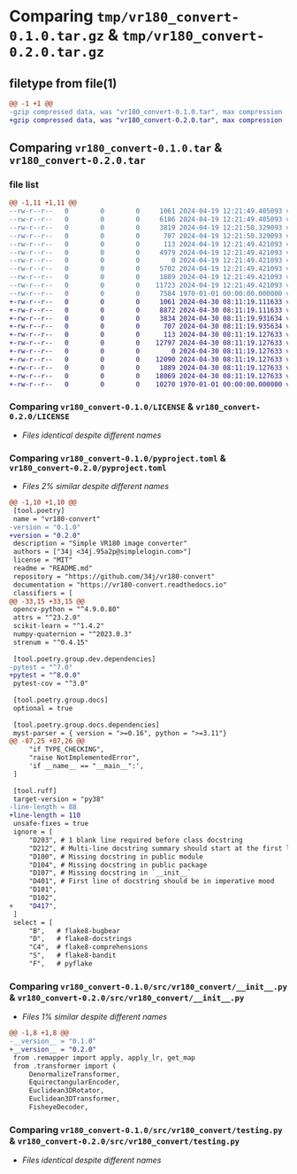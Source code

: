 # Comparing `tmp/vr180_convert-0.1.0.tar.gz` & `tmp/vr180_convert-0.2.0.tar.gz`

## filetype from file(1)

```diff
@@ -1 +1 @@
-gzip compressed data, was "vr180_convert-0.1.0.tar", max compression
+gzip compressed data, was "vr180_convert-0.2.0.tar", max compression
```

## Comparing `vr180_convert-0.1.0.tar` & `vr180_convert-0.2.0.tar`

### file list

```diff
@@ -1,11 +1,11 @@
--rw-r--r--   0        0        0     1061 2024-04-19 12:21:49.405093 vr180_convert-0.1.0/LICENSE
--rw-r--r--   0        0        0     6186 2024-04-19 12:21:49.405093 vr180_convert-0.1.0/README.md
--rw-r--r--   0        0        0     3819 2024-04-19 12:21:50.329093 vr180_convert-0.1.0/pyproject.toml
--rw-r--r--   0        0        0      707 2024-04-19 12:21:50.329093 vr180_convert-0.1.0/src/vr180_convert/__init__.py
--rw-r--r--   0        0        0      113 2024-04-19 12:21:49.421093 vr180_convert-0.1.0/src/vr180_convert/__main__.py
--rw-r--r--   0        0        0     4979 2024-04-19 12:21:49.421093 vr180_convert-0.1.0/src/vr180_convert/cli.py
--rw-r--r--   0        0        0        0 2024-04-19 12:21:49.421093 vr180_convert-0.1.0/src/vr180_convert/py.typed
--rw-r--r--   0        0        0     5702 2024-04-19 12:21:49.421093 vr180_convert-0.1.0/src/vr180_convert/remapper.py
--rw-r--r--   0        0        0     1889 2024-04-19 12:21:49.421093 vr180_convert-0.1.0/src/vr180_convert/testing.py
--rw-r--r--   0        0        0    11723 2024-04-19 12:21:49.421093 vr180_convert-0.1.0/src/vr180_convert/transformer.py
--rw-r--r--   0        0        0     7584 1970-01-01 00:00:00.000000 vr180_convert-0.1.0/PKG-INFO
+-rw-r--r--   0        0        0     1061 2024-04-30 08:11:19.111633 vr180_convert-0.2.0/LICENSE
+-rw-r--r--   0        0        0     8872 2024-04-30 08:11:19.111633 vr180_convert-0.2.0/README.md
+-rw-r--r--   0        0        0     3834 2024-04-30 08:11:19.931634 vr180_convert-0.2.0/pyproject.toml
+-rw-r--r--   0        0        0      707 2024-04-30 08:11:19.935634 vr180_convert-0.2.0/src/vr180_convert/__init__.py
+-rw-r--r--   0        0        0      113 2024-04-30 08:11:19.127633 vr180_convert-0.2.0/src/vr180_convert/__main__.py
+-rw-r--r--   0        0        0    12797 2024-04-30 08:11:19.127633 vr180_convert-0.2.0/src/vr180_convert/cli.py
+-rw-r--r--   0        0        0        0 2024-04-30 08:11:19.127633 vr180_convert-0.2.0/src/vr180_convert/py.typed
+-rw-r--r--   0        0        0    12090 2024-04-30 08:11:19.127633 vr180_convert-0.2.0/src/vr180_convert/remapper.py
+-rw-r--r--   0        0        0     1889 2024-04-30 08:11:19.127633 vr180_convert-0.2.0/src/vr180_convert/testing.py
+-rw-r--r--   0        0        0    18069 2024-04-30 08:11:19.127633 vr180_convert-0.2.0/src/vr180_convert/transformer.py
+-rw-r--r--   0        0        0    10270 1970-01-01 00:00:00.000000 vr180_convert-0.2.0/PKG-INFO
```

### Comparing `vr180_convert-0.1.0/LICENSE` & `vr180_convert-0.2.0/LICENSE`

 * *Files identical despite different names*

### Comparing `vr180_convert-0.1.0/pyproject.toml` & `vr180_convert-0.2.0/pyproject.toml`

 * *Files 2% similar despite different names*

```diff
@@ -1,10 +1,10 @@
 [tool.poetry]
 name = "vr180-convert"
-version = "0.1.0"
+version = "0.2.0"
 description = "Simple VR180 image converter"
 authors = ["34j <34j.95a2p@simplelogin.com>"]
 license = "MIT"
 readme = "README.md"
 repository = "https://github.com/34j/vr180-convert"
 documentation = "https://vr180-convert.readthedocs.io"
 classifiers = [
@@ -33,15 +33,15 @@
 opencv-python = "^4.9.0.80"
 attrs = "^23.2.0"
 scikit-learn = "^1.4.2"
 numpy-quaternion = "^2023.0.3"
 strenum = "^0.4.15"
 
 [tool.poetry.group.dev.dependencies]
-pytest = "^7.0"
+pytest = "^8.0.0"
 pytest-cov = "^3.0"
 
 [tool.poetry.group.docs]
 optional = true
 
 [tool.poetry.group.docs.dependencies]
 myst-parser = { version = ">=0.16", python = ">=3.11"}
@@ -87,25 +87,26 @@
     "if TYPE_CHECKING",
     "raise NotImplementedError",
     'if __name__ == "__main__":',
 ]
 
 [tool.ruff]
 target-version = "py38"
-line-length = 88
+line-length = 110
 unsafe-fixes = true
 ignore = [
     "D203", # 1 blank line required before class docstring
     "D212", # Multi-line docstring summary should start at the first line
     "D100", # Missing docstring in public module
     "D104", # Missing docstring in public package
     "D107", # Missing docstring in `__init__`
     "D401", # First line of docstring should be in imperative mood
     "D101",
     "D102",
+    "D417",
 ]
 select = [
     "B",   # flake8-bugbear
     "D",   # flake8-docstrings
     "C4",  # flake8-comprehensions
     "S",   # flake8-bandit
     "F",   # pyflake
```

### Comparing `vr180_convert-0.1.0/src/vr180_convert/__init__.py` & `vr180_convert-0.2.0/src/vr180_convert/__init__.py`

 * *Files 1% similar despite different names*

```diff
@@ -1,8 +1,8 @@
-__version__ = "0.1.0"
+__version__ = "0.2.0"
 from .remapper import apply, apply_lr, get_map
 from .transformer import (
     DenormalizeTransformer,
     EquirectangularEncoder,
     Euclidean3DRotator,
     Euclidean3DTransformer,
     FisheyeDecoder,
```

### Comparing `vr180_convert-0.1.0/src/vr180_convert/testing.py` & `vr180_convert-0.2.0/src/vr180_convert/testing.py`

 * *Files identical despite different names*


